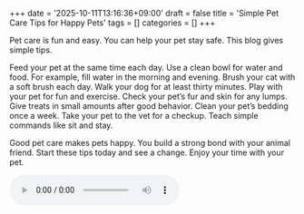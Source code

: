 +++
date = '2025-10-11T13:16:36+09:00'
draft = false
title = 'Simple Pet Care Tips for Happy Pets'
tags = []
categories = []
+++

Pet care is fun and easy.
You can help your pet stay safe.
This blog gives simple tips.

Feed your pet at the same time each day.
Use a clean bowl for water and food.
For example, fill water in the morning and evening.
Brush your cat with a soft brush each day.
Walk your dog for at least thirty minutes.
Play with your pet for fun and exercise.
Check your pet’s fur and skin for any lumps.
Give treats in small amounts after good behavior.
Clean your pet’s bedding once a week.
Take your pet to the vet for a checkup.
Teach simple commands like sit and stay.

Good pet care makes pets happy.
You build a strong bond with your animal friend.
Start these tips today and see a change.
Enjoy your time with your pet.

<audio controls><source src="/poem-blog/audio/2025-10-11-131636-pet-care.mp3" type="audio/mpeg">Your browser does not support the audio element.</audio>
